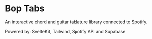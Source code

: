 # Bop Tabs

An interactive chord and guitar tablature library connected to Spotify. 

Powered by: SvelteKit, Tailwind, Spotify API and Supabase
